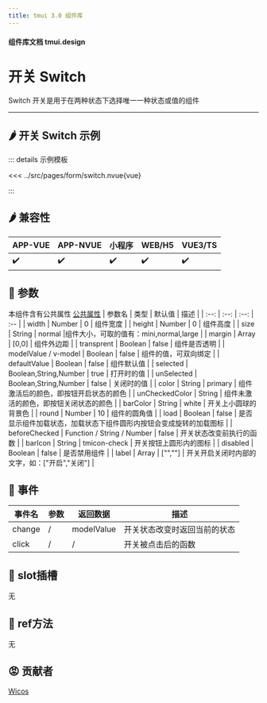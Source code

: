 ```yaml
---
title: tmui 3.0 组件库
---
```


<script setup>
import webview from '../components/mobileWebview.vue'
</script>
#### 组件库文档 tmui.design

# 开关 Switch
Switch 开关是用于在两种状态下选择唯一一种状态或值的组件

---

## :hot_pepper: 开关 Switch 示例

<webview url="https://tmui.design/h5/#/pages/form/switch"></webview>

::: details 示例模板

<<< ../src/pages/form/switch.nvue{vue}

:::

## :hot_pepper: 兼容性

| APP-VUE | APP-NVUE | 小程序 | WEB/H5 | VUE3/TS |
| --- | --- | --- | --- | --- |
| :heavy_check_mark: | :heavy_check_mark: | :heavy_check_mark: | :heavy_check_mark: | :heavy_check_mark: |

## :seedling: 参数

本组件含有公共属性 [公共属性](/spec/组件公共样式.html)
| 参数名 | 类型 | 默认值 | 描述 |
| :--: | :--: | :--: | :-- |
| width | Number | 0 | 组件宽度 |
| height | Number | 0 | 组件高度 |
| size | String | normal |组件大小，可取的值有：mini,normal,large |
| margin | Array | [0,0] | 组件外边距 |
| transprent | Boolean | false | 组件是否透明 |
| modelValue / v-model | Boolean | false | 组件的值，可双向绑定  |
| defaultValue | Boolean | false | 组件默认值 |
| selected<Badge type="danger" text="v3.0.83+" vertical="middle" /> | Boolean,String,Number | true | 打开时的值 |
| unSelected<Badge type="danger" text="v3.0.83+" vertical="middle" /> | Boolean,String,Number | false | 关闭时的值 |
| color | String | primary | 组件激活后的颜色，即按钮开启状态的颜色 |
| unCheckedColor | String | 组件未激活的颜色，即按钮关闭状态的颜色 |
| barColor | String | white | 开关上小圆球的背景色 |
| round | Number | 10 | 组件的圆角值 |
| load | Boolean | false | 是否显示组件加载状态，加载状态下组件圆形内按钮会变成旋转的加载图标 |
| beforeChecked | Function / String / Number | false | 开关状态改变前执行的函数 |
| barIcon | String | tmicon-check | 开关按钮上圆形内的图标 |
| disabled | Boolean | false | 是否禁用组件 |
| label | Array | ["",""] | 开关开启关闭时内部的文字，如：["开启","关闭"] |

## :rose: 事件

| 事件名 | 参数 | 返回数据 | 描述 |
| --- | --- | --- | --- |
| change | / | modelValue | 开关状态改变时返回当前的状态 |
| click | / | / | 开关被点击后的函数 |

## :corn: slot插槽

无

## :green_salad: ref方法

无

## :rage: 贡献者

[Wicos](http://wicos.me)